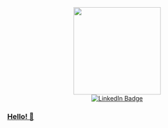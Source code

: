 


<div id="header" align="center">
  <img src="https://www.piranhaprofits.com/hubfs/Avater%20Course%20Icon%204-1.png" width="200"/>

  <div id="badges">
  <a href="https://www.linkedin.com/in/norahmiller/">
    <img src="https://img.shields.io/badge/LinkedIn-blue?style=for-the-badge&logo=linkedin&logoColor=white" alt="LinkedIn Badge"/>
  </div>
</div>

### Hello! 👋


<!--
**norahmiller/norahmiller** is a ✨ _special_ ✨ repository because its `README.md` (this file) appears on your GitHub profile.

Here are some ideas to get you started:

- 🔭 I’m currently working on ...
- 🌱 I’m currently learning ...
- 👯 I’m looking to collaborate on ...
- 🤔 I’m looking for help with ...
- 💬 Ask me about ...
- 📫 How to reach me: ...
- 😄 Pronouns: ...
- ⚡ Fun fact: ...
-->
